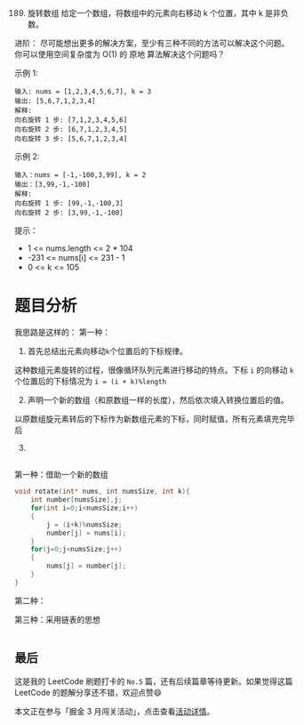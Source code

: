 189. 旋转数组
给定一个数组，将数组中的元素向右移动 k 个位置，其中 k 是非负数。

进阶：
尽可能想出更多的解决方案，至少有三种不同的方法可以解决这个问题。
你可以使用空间复杂度为 O(1) 的 原地 算法解决这个问题吗？
 

示例 1:
```
输入: nums = [1,2,3,4,5,6,7], k = 3
输出: [5,6,7,1,2,3,4]
解释:
向右旋转 1 步: [7,1,2,3,4,5,6]
向右旋转 2 步: [6,7,1,2,3,4,5]
向右旋转 3 步: [5,6,7,1,2,3,4]
```
示例 2:
```
输入：nums = [-1,-100,3,99], k = 2
输出：[3,99,-1,-100]
解释: 
向右旋转 1 步: [99,-1,-100,3]
向右旋转 2 步: [3,99,-1,-100]
```

提示：

- 1 <= nums.length <= 2 * 104
- -231 <= nums[i] <= 231 - 1
- 0 <= k <= 105

# 题目分析
我思路是这样的：
第一种：
1. 首先总结出元素向移动`k`个位置后的下标规律。

这种数组元素旋转的过程，很像循环队列元素进行移动的特点。下标 `i` 的向移动 `k` 个位置后的下标情况为 `i = (i + k)%length `

2. 声明一个新的数组（和原数组一样的长度），然后依次填入转换位置后的值。

以原数组旋元素转后的下标作为新数组元素的下标，同时赋值，所有元素填充完毕后

3. 



## 
第一种：借助一个新的数组
```C
void rotate(int* nums, int numsSize, int k){
    int number[numsSize],j;
    for(int i=0;i<numsSize;i++)
    {
        j = (i+k)%numsSize;
        number[j] = nums[i];
    }
    for(j=0;j<numsSize;j++)
    {
        nums[j] = number[j];
    }
}
```

第二种：

第三种：采用链表的思想
```C

```


## 最后
这是我的 LeetCode 刷题打卡的 `No.5` 篇，还有后续篇章等待更新。如果觉得这篇 LeetCode 的题解分享还不错，欢迎点赞😄

本文正在参与「掘金 3 月闯关活动」，点击查看[活动详情](https://juejin.cn/post/6934506742986309639)。